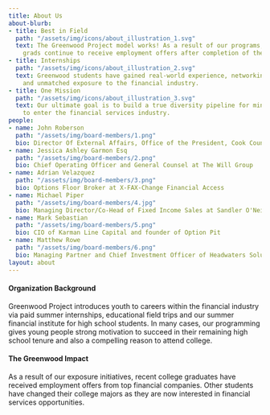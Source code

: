 ```yaml
---
title: About Us
about-blurb:
- title: Best in Field
  path: "/assets/img/icons/about_illustration_1.svg"
  text: The Greenwood Project model works! As a result of our programs, our college
    grads continue to receive employment offers after completion of their internship.
- title: Internships
  path: "/assets/img/icons/about_illustration_2.svg"
  text: Greenwood students have gained real-world experience, networking connections,
    and unmatched exposure to the financial industry.
- title: One Mission
  path: "/assets/img/icons/about_illustration_3.svg"
  text: Our ultimate goal is to build a true diversity pipeline for minority students
    to enter the financial services industry.
people:
- name: John Roberson
  path: "/assets/img/board-members/1.png"
  bio: Director Of External Affairs, Office of the President, Cook County Board
- name: Jessica Ashley Garmon Esq
  path: "/assets/img/board-members/2.png"
  bio: Chief Operating Officer and General Counsel at The Will Group
- name: Adrian Velazquez
  path: "/assets/img/board-members/3.png"
  bio: Options Floor Broker at X-FAX-Change Financial Access
- name: Michael Piper
  path: "/assets/img/board-members/4.jpg"
  bio: Managing Director/Co-Head of Fixed Income Sales at Sandler O'Neill & Partners
- name: Mark Sebastian
  path: "/assets/img/board-members/5.png"
  bio: CIO of Karman Line Capital and founder of Option Pit
- name: Matthew Rowe
  path: "/assets/img/board-members/6.png"
  bio: Managing Partner and Chief Investment Officer of Headwaters Solutions LP
layout: about
---
```


#### Organization Background

Greenwood Project introduces youth to careers within the financial industry via paid summer internships, educational field trips and our summer financial institute for high school students. In many cases, our programming gives young people strong motivation to succeed in their remaining high school tenure and also a compelling reason to attend college.

#### The Greenwood Impact

As a result of our exposure initiatives, recent college graduates have received employment offers from top financial companies. Other students have changed their college majors as they are now interested in financial services opportunities.
